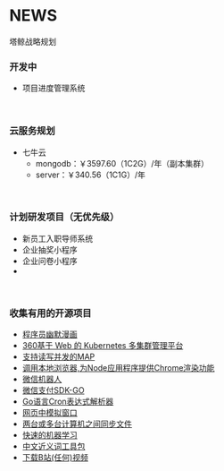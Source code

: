# NEWS
塔鲸战略规划

### 开发中

- 项目进度管理系统

<br>

### 云服务规划

- 七牛云
  - mongodb：￥3597.60（1C2G）/年（副本集群）
  - server：￥340.56（1C1G）/年

<br>

### 计划研发项目（无优先级）

- 新员工入职导师系统
- 企业抽奖小程序
- 企业问卷小程序
- 

<br>

### 收集有用的开源项目

- [程序员幽默漫画](https://github.com/pipiliang/hello-comic)
- [360基于 Web 的 Kubernetes 多集群管理平台](https://github.com/Qihoo360/wayne/blob/master/README-CN.md)
- [支持读写并发的MAP](https://github.com/fanliao/go-concurrentMap)
- [调用本地浏览器,为Node应用程序提供Chrome渲染功能](https://github.com/GoogleChromeLabs/carlo)
- [微信机器人](https://github.com/songtianyi/wechat-go)
- [微信支付SDK-GO](https://github.com/objcoding/wxpay)
- [Go语言Cron表达式解析器](https://github.com/gorhill/cronexpr)
- [网页中模拟窗口](https://github.com/MonkSoul/Layx)
- [两台或多台计算机之间同步文件](https://github.com/syncthing/syncthing)
- [快速的机器学习](https://github.com/sjwhitworth/golearn/blob/master/doc/zh_CN/Home.md)
- [中文近义词工具包](https://github.com/huyingxi/Synonyms)
- [下载B站(任何)视频](https://github.com/iawia002/annie)
